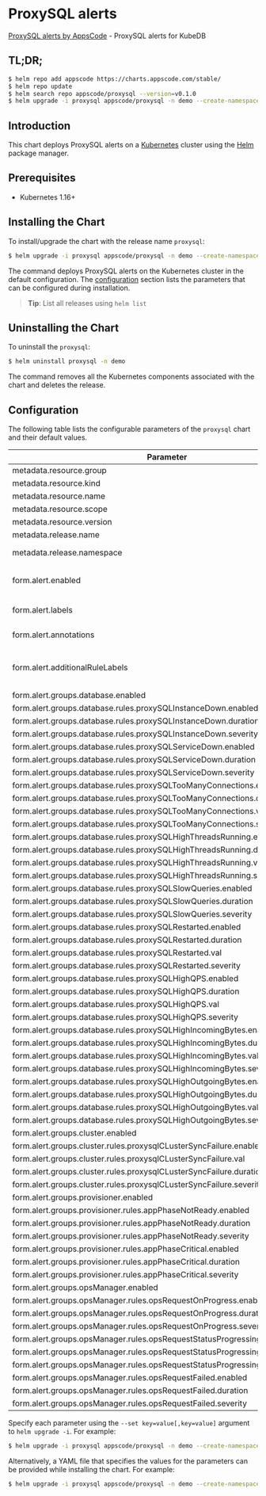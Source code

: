 # ProxySQL alerts

[ProxySQL alerts by AppsCode](https://github.com/appscode/alerts) - ProxySQL alerts for KubeDB

## TL;DR;

```bash
$ helm repo add appscode https://charts.appscode.com/stable/
$ helm repo update
$ helm search repo appscode/proxysql --version=v0.1.0
$ helm upgrade -i proxysql appscode/proxysql -n demo --create-namespace --version=v0.1.0
```

## Introduction

This chart deploys ProxySQL alerts on a [Kubernetes](http://kubernetes.io) cluster using the [Helm](https://helm.sh) package manager.

## Prerequisites

- Kubernetes 1.16+

## Installing the Chart

To install/upgrade the chart with the release name `proxysql`:

```bash
$ helm upgrade -i proxysql appscode/proxysql -n demo --create-namespace --version=v0.1.0
```

The command deploys ProxySQL alerts on the Kubernetes cluster in the default configuration. The [configuration](#configuration) section lists the parameters that can be configured during installation.

> **Tip**: List all releases using `helm list`

## Uninstalling the Chart

To uninstall the `proxysql`:

```bash
$ helm uninstall proxysql -n demo
```

The command removes all the Kubernetes components associated with the chart and deletes the release.

## Configuration

The following table lists the configurable parameters of the `proxysql` chart and their default values.

|                                   Parameter                                   |                  Description                  |                     Default                      |
|-------------------------------------------------------------------------------|-----------------------------------------------|--------------------------------------------------|
| metadata.resource.group                                                       |                                               | <code>kubedb.com</code>                          |
| metadata.resource.kind                                                        |                                               | <code>ProxySQL</code>                            |
| metadata.resource.name                                                        |                                               | <code>proxysqls</code>                           |
| metadata.resource.scope                                                       |                                               | <code>Namespaced</code>                          |
| metadata.resource.version                                                     |                                               | <code>v1alpha2</code>                            |
| metadata.release.name                                                         | Release name                                  | <code>""</code>                                  |
| metadata.release.namespace                                                    | Release namespace                             | <code>""</code>                                  |
| form.alert.enabled                                                            | # Enable PrometheusRule alerts                | <code>true</code>                                |
| form.alert.labels                                                             | # Labels for default rules                    | <code>{"release":"kube-prometheus-stack"}</code> |
| form.alert.annotations                                                        | # Annotations for default rules               | <code>{}</code>                                  |
| form.alert.additionalRuleLabels                                               | # Additional labels for PrometheusRule alerts | <code>{}</code>                                  |
| form.alert.groups.database.enabled                                            |                                               | <code>true</code>                                |
| form.alert.groups.database.rules.proxySQLInstanceDown.enabled                 |                                               | <code>true</code>                                |
| form.alert.groups.database.rules.proxySQLInstanceDown.duration                |                                               | <code>"0m"</code>                                |
| form.alert.groups.database.rules.proxySQLInstanceDown.severity                |                                               | <code>critical</code>                            |
| form.alert.groups.database.rules.proxySQLServiceDown.enabled                  |                                               | <code>true</code>                                |
| form.alert.groups.database.rules.proxySQLServiceDown.duration                 |                                               | <code>"0m"</code>                                |
| form.alert.groups.database.rules.proxySQLServiceDown.severity                 |                                               | <code>critical</code>                            |
| form.alert.groups.database.rules.proxySQLTooManyConnections.enabled           |                                               | <code>true</code>                                |
| form.alert.groups.database.rules.proxySQLTooManyConnections.duration          |                                               | <code>"2m"</code>                                |
| form.alert.groups.database.rules.proxySQLTooManyConnections.val               |                                               | <code>80</code>                                  |
| form.alert.groups.database.rules.proxySQLTooManyConnections.severity          |                                               | <code>warning</code>                             |
| form.alert.groups.database.rules.proxySQLHighThreadsRunning.enabled           |                                               | <code>true</code>                                |
| form.alert.groups.database.rules.proxySQLHighThreadsRunning.duration          |                                               | <code>"2m"</code>                                |
| form.alert.groups.database.rules.proxySQLHighThreadsRunning.val               |                                               | <code>60</code>                                  |
| form.alert.groups.database.rules.proxySQLHighThreadsRunning.severity          |                                               | <code>warning</code>                             |
| form.alert.groups.database.rules.proxySQLSlowQueries.enabled                  |                                               | <code>true</code>                                |
| form.alert.groups.database.rules.proxySQLSlowQueries.duration                 |                                               | <code>"2m"</code>                                |
| form.alert.groups.database.rules.proxySQLSlowQueries.severity                 |                                               | <code>warning</code>                             |
| form.alert.groups.database.rules.proxySQLRestarted.enabled                    |                                               | <code>true</code>                                |
| form.alert.groups.database.rules.proxySQLRestarted.duration                   |                                               | <code>"0m"</code>                                |
| form.alert.groups.database.rules.proxySQLRestarted.val                        |                                               | <code>60</code>                                  |
| form.alert.groups.database.rules.proxySQLRestarted.severity                   |                                               | <code>warning</code>                             |
| form.alert.groups.database.rules.proxySQLHighQPS.enabled                      |                                               | <code>true</code>                                |
| form.alert.groups.database.rules.proxySQLHighQPS.duration                     |                                               | <code>"0m"</code>                                |
| form.alert.groups.database.rules.proxySQLHighQPS.val                          |                                               | <code>1000</code>                                |
| form.alert.groups.database.rules.proxySQLHighQPS.severity                     |                                               | <code>critical</code>                            |
| form.alert.groups.database.rules.proxySQLHighIncomingBytes.enabled            |                                               | <code>true</code>                                |
| form.alert.groups.database.rules.proxySQLHighIncomingBytes.duration           |                                               | <code>"0m"</code>                                |
| form.alert.groups.database.rules.proxySQLHighIncomingBytes.val                |                                               | <code>1048576 # 1MB</code>                       |
| form.alert.groups.database.rules.proxySQLHighIncomingBytes.severity           |                                               | <code>critical</code>                            |
| form.alert.groups.database.rules.proxySQLHighOutgoingBytes.enabled            |                                               | <code>true</code>                                |
| form.alert.groups.database.rules.proxySQLHighOutgoingBytes.duration           |                                               | <code>"0m"</code>                                |
| form.alert.groups.database.rules.proxySQLHighOutgoingBytes.val                |                                               | <code>1048576 # 1MB</code>                       |
| form.alert.groups.database.rules.proxySQLHighOutgoingBytes.severity           |                                               | <code>critical</code>                            |
| form.alert.groups.cluster.enabled                                             |                                               | <code>true</code>                                |
| form.alert.groups.cluster.rules.proxysqlCLusterSyncFailure.enabled            |                                               | <code>true</code>                                |
| form.alert.groups.cluster.rules.proxysqlCLusterSyncFailure.val                |                                               | <code>0.1</code>                                 |
| form.alert.groups.cluster.rules.proxysqlCLusterSyncFailure.duration           |                                               | <code>"5m"</code>                                |
| form.alert.groups.cluster.rules.proxysqlCLusterSyncFailure.severity           |                                               | <code>warning</code>                             |
| form.alert.groups.provisioner.enabled                                         |                                               | <code>true</code>                                |
| form.alert.groups.provisioner.rules.appPhaseNotReady.enabled                  |                                               | <code>true</code>                                |
| form.alert.groups.provisioner.rules.appPhaseNotReady.duration                 |                                               | <code>"1m"</code>                                |
| form.alert.groups.provisioner.rules.appPhaseNotReady.severity                 |                                               | <code>critical</code>                            |
| form.alert.groups.provisioner.rules.appPhaseCritical.enabled                  |                                               | <code>true</code>                                |
| form.alert.groups.provisioner.rules.appPhaseCritical.duration                 |                                               | <code>"15m"</code>                               |
| form.alert.groups.provisioner.rules.appPhaseCritical.severity                 |                                               | <code>warning</code>                             |
| form.alert.groups.opsManager.enabled                                          |                                               | <code>true</code>                                |
| form.alert.groups.opsManager.rules.opsRequestOnProgress.enabled               |                                               | <code>true</code>                                |
| form.alert.groups.opsManager.rules.opsRequestOnProgress.duration              |                                               | <code>"0m"</code>                                |
| form.alert.groups.opsManager.rules.opsRequestOnProgress.severity              |                                               | <code>info</code>                                |
| form.alert.groups.opsManager.rules.opsRequestStatusProgressingToLong.enabled  |                                               | <code>true</code>                                |
| form.alert.groups.opsManager.rules.opsRequestStatusProgressingToLong.duration |                                               | <code>"30m"</code>                               |
| form.alert.groups.opsManager.rules.opsRequestStatusProgressingToLong.severity |                                               | <code>critical</code>                            |
| form.alert.groups.opsManager.rules.opsRequestFailed.enabled                   |                                               | <code>true</code>                                |
| form.alert.groups.opsManager.rules.opsRequestFailed.duration                  |                                               | <code>"0m"</code>                                |
| form.alert.groups.opsManager.rules.opsRequestFailed.severity                  |                                               | <code>critical</code>                            |


Specify each parameter using the `--set key=value[,key=value]` argument to `helm upgrade -i`. For example:

```bash
$ helm upgrade -i proxysql appscode/proxysql -n demo --create-namespace --version=v0.1.0 --set metadata.resource.group=kubedb.com
```

Alternatively, a YAML file that specifies the values for the parameters can be provided while
installing the chart. For example:

```bash
$ helm upgrade -i proxysql appscode/proxysql -n demo --create-namespace --version=v0.1.0 --values values.yaml
```
